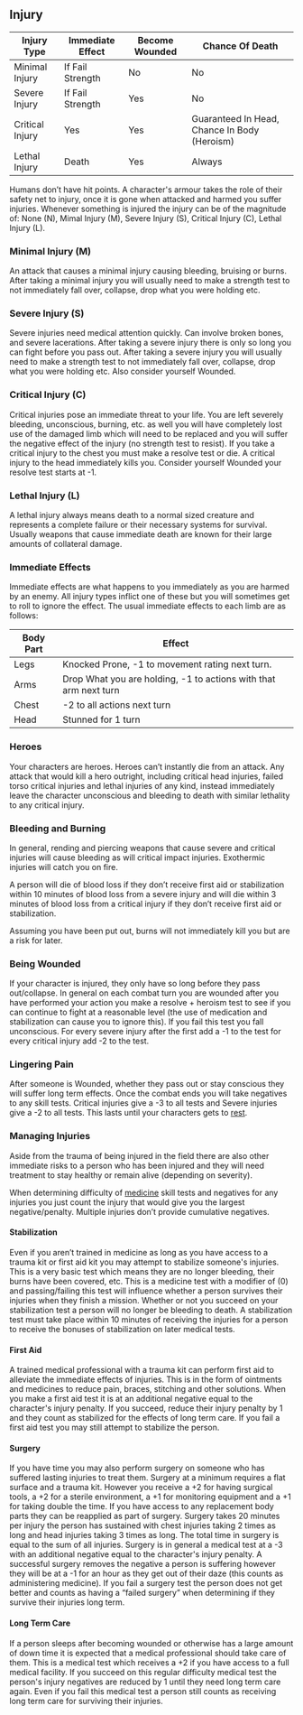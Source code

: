 ## Injury

| Injury Type     | Immediate Effect | Become Wounded | Chance Of Death                              |
| --------------- | ---------------- | -------------- | -------------------------------------------- |
| Minimal Injury  | If Fail Strength | No             | No                                           |
| Severe Injury   | If Fail Strength | Yes            | No                                           |
| Critical Injury | Yes              | Yes            | Guaranteed In Head, Chance In Body (Heroism) |
| Lethal Injury   | Death            | Yes            | Always                                       |

Humans don’t have hit points. A character's armour takes the role of their safety net to injury, once it is gone when attacked and harmed you suffer injuries. Whenever something is injured the injury can be of the magnitude of: None (N), Mimal Injury (M), Severe Injury (S), Critical Injury (C), Lethal Injury (L).

### Minimal Injury (M)
An attack that causes a minimal injury causing bleeding, bruising or burns. After taking a minimal injury you will usually need to make a strength test to not immediately fall over, collapse, drop what you were holding etc.

### Severe Injury (S)
Severe injuries need medical attention quickly. Can involve broken bones, and severe lacerations. After taking a severe injury there is only so long you can fight before you pass out. After taking a severe injury you will usually need to make a strength test to not immediately fall over, collapse, drop what you were holding etc. Also consider yourself Wounded.

### Critical Injury (C)
Critical injuries pose an immediate threat to your life. You are left severely bleeding, unconscious, burning, etc. as well you will have completely lost use of the damaged limb which will need to be replaced and you will suffer the negative effect of the injury (no strength test to resist). If you take a critical injury to the chest you must make a resolve test or die. A critical injury to the head immediately kills you. Consider yourself Wounded your resolve test starts at -1.

### Lethal Injury (L)
A lethal injury always means death to a normal sized creature and represents a complete failure or their necessary systems for survival. Usually weapons that cause immediate death are known for their large amounts of collateral damage.

### Immediate Effects
Immediate effects are what happens to you immediately as you are harmed by an enemy. All injury types inflict one of these but you will sometimes get to roll to ignore the effect. The usual immediate effects to each limb are as follows: 

| Body Part | Effect                                                           |
| --------- | ---------------------------------------------------------------- |
| Legs      | Knocked Prone, -1 to movement rating next turn.                  |
| Arms      | Drop What you are holding, -1 to actions with that arm next turn |
| Chest     | -2 to all actions next turn                                      |
| Head      | Stunned for 1 turn                                               |

### Heroes
Your characters are heroes. Heroes can’t instantly die from an attack. Any attack that would kill a hero outright, including critical head injuries, failed torso critical injuries and lethal injuries of any kind, instead immediately leave the character unconscious and bleeding to death with similar lethality to any critical injury.

### Bleeding and Burning
In general, rending and piercing weapons that cause severe and critical injuries will cause bleeding as will critical impact injuries. Exothermic injuries will catch you on fire.

A person will die of blood loss if they don’t receive first aid or stabilization within 10 minutes of blood loss from a severe injury and will die within 3 minutes of blood loss from a critical injury if they don’t receive first aid or stabilization.

Assuming you have been put out, burns will not immediately kill you but are a risk for later.

### Being Wounded
If your character is injured, they only have so long before they pass out/collapse. In general on each combat turn you are wounded after you have performed your action you make a resolve + heroism test to see if you can continue to fight at a reasonable level (the use of medication and stabilization can cause you to ignore this). If you fail this test you fall unconscious. For every severe injury after the first add a -1 to the test for every critical injury add -2 to the test.

### Lingering Pain
After someone is Wounded, whether they pass out or stay conscious they will suffer long term effects. Once the combat ends you will take negatives to any skill tests. Critical injuries give a -3 to all tests and Severe injuries give a -2 to all tests. This lasts until your characters gets to [rest](Telling-The-Story#Resting).

### Managing Injuries
Aside from the trauma of being injured in the field there are also other immediate risks to a person who has been injured and they will need treatment to stay healthy or remain alive (depending on severity).

When determining difficulty of [medicine](Skills#Medicine) skill tests and negatives for any injuries you just count the injury that would give you the largest negative/penalty. Multiple injuries don’t provide cumulative negatives.

#### Stabilization
Even if you aren’t trained in medicine as long as you have access to a trauma kit or first aid kit you may attempt to stabilize someone's injuries. This is a very basic test which means they are no longer bleeding, their burns have been covered, etc. This is a medicine test with a modifier of (0) and passing/failing this test will influence whether a person survives their injuries when they finish a mission. Whether or not you succeed on your stabilization test a person will no longer be bleeding to death. A stabilization test must take place within 10 minutes of receiving the injuries for a person to receive the bonuses of stabilization on later medical tests.

#### First Aid
A trained medical professional with a trauma kit can perform first aid to alleviate the immediate effects of injuries. This is in the form of ointments and medicines to reduce pain, braces, stitching and other solutions. When you make a first aid test it is at an additional negative equal to the character's injury penalty. If you succeed, reduce their injury penalty by 1 and they count as stabilized for the effects of long term care. If you fail a first aid test you may still attempt to stabilize the person.

#### Surgery
If you have time you may also perform surgery on someone who has suffered lasting injuries to treat them. Surgery at a minimum requires a flat surface and a trauma kit. However you receive a +2 for having surgical tools, a +2 for a sterile environment, a +1 for monitoring equipment and a +1 for taking double the time. If you have access to any replacement body parts they can be reapplied as part of surgery. Surgery takes 20 minutes per injury the person has sustained with chest injuries taking 2 times as long and head injuries taking 3 times as long. The total time in surgery is equal to the sum of all injuries. Surgery is in general a medical test at a -3 with an additional negative equal to the character's injury penalty. A successful surgery removes the negative a person is suffering however they will be at a -1 for an hour as they get out of their daze (this counts as administering medicine). If you fail a surgery test the person does not get better and counts as having a “failed surgery” when determining if they survive their injuries long term.

#### Long Term Care
If a person sleeps after becoming wounded or otherwise has a large amount of down time it is expected that a medical professional should take care of them. This is a medical test which receives a +2 if you have access to a full medical facility. If you succeed on this regular difficulty medical test the person's injury negatives are reduced by 1 until they need long term care again. Even if you fail this medical test a person still counts as receiving long term care for surviving their injuries.

